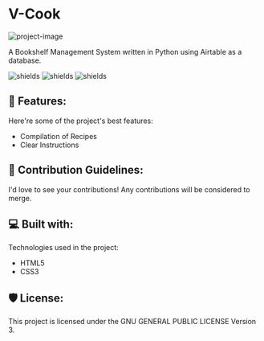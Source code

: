 # V-Cook

![project-image](https://socialify.git.ci/opott/V-Cook/image?description=1&font=Raleway&forks=1&issues=1&language=1&name=1&owner=1&pattern=Circuit%20Board&pulls=1&stargazers=1&theme=Dark)

A Bookshelf Management System written in Python using Airtable as a database.

![shields](https://img.shields.io/github/commit-activity/m/opott/V-Cook?style=for-the-badge)
![shields](https://img.shields.io/badge/HTML5-white?style=for-the-badge&logo=html5&logoColor=white&color=grey)
![shields](https://img.shields.io/badge/CSS3-white?style=for-the-badge&logo=css3&logoColor=white&color=grey)

## 🧐 Features:

Here're some of the project's best features:

* Compilation of Recipes
* Clear Instructions

## 🍰 Contribution Guidelines:

I'd love to see your contributions! Any contributions will be considered to merge.

## 💻 Built with:

Technologies used in the project:

* HTML5
* CSS3

## 🛡️ License:

This project is licensed under the GNU GENERAL PUBLIC LICENSE Version 3.